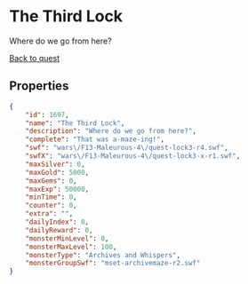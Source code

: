# The Third Lock

Where do we go from here?

[Back to quest](../quests.md)

## Properties

```json
{
    "id": 1697,
    "name": "The Third Lock",
    "description": "Where do we go from here?",
    "complete": "That was a-maze-ing!",
    "swf": "wars\/F13-Maleurous-4\/quest-lock3-r4.swf",
    "swfX": "wars\/F13-Maleurous-4\/quest-lock3-x-r1.swf",
    "maxSilver": 0,
    "maxGold": 5000,
    "maxGems": 0,
    "maxExp": 50000,
    "minTime": 0,
    "counter": 0,
    "extra": "",
    "dailyIndex": 0,
    "dailyReward": 0,
    "monsterMinLevel": 0,
    "monsterMaxLevel": 100,
    "monsterType": "Archives and Whispers",
    "monsterGroupSwf": "mset-archivemaze-r2.swf"
}
```

